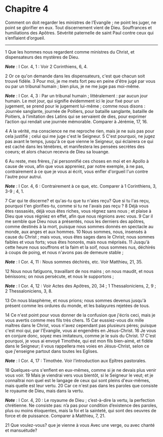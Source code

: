 # Chapitre 4

Comment on doit regarder les ministres de l’Evangile ; ne point les juger, ne point se glorifier en eux.
Tout discernement vient de Dieu.
Souffrances et humiliations des Apôtres.
Sévérité paternelle de saint Paul contre ceux qui s’enflaient d’orgueil.

***

1 Que les hommes nous regardent comme ministres du Christ, et dispensateurs des mystères de Dieu.

***Note*** :  I Cor. 4, 1 : Voir 2 Corinthiens, 6, 4.

2 Or ce qu'on demande dans les dispensateurs, c'est que chacun soit trouvé fidèle. 3 Pour moi, je me mets fort peu en peine d'être jugé par vous ou par un tribunal humain ; bien plus, je ne me juge pas moi-même.

***Note*** :  I Cor. 4, 3 : Par un tribunal humain ; littéralement : par aucun jour humain. Le mot jour, qui signifie évidemment ici le jour fixé pour un jugement, se prend pour le jugement lui-même ; comme nous disons : Journée sanglante, journée de Poitiers, pour bataille sanglante, bataille de Poitiers, à l’imitation des Latins qui se servaient de dies, pour exprimer l’action qui rendait une journée mémorable. Comparer à Jérémie, 17, 16.

4 A la vérité, ma conscience ne me reproche rien, mais je ne suis pas pour cela justifié ; celui qui me juge c'est le Seigneur. 5 C'est pourquoi, ne jugez pas avant le temps, jusqu'à ce que vienne le Seigneur, qui éclairera ce qui est caché dans les ténèbres, et manifestera les pensées secrètes des coeurs; et alors chacun recevra de Dieu sa louange.


6 Au reste, mes frères, j'ai personnifié ces choses en moi et en Apollo à cause de vous, afin que vous appreniez, par notre exemple, à ne pas, contrairement à ce que je vous ai écrit, vous enfler d'orgueil l'un contre l'autre pour autrui.

***Note*** :  I Cor. 4, 6 : Contrairement à ce que, etc. Comparer à 1 Corinthiens, 3, 3-9 ; 4, 1.

7 Car qui te discerne? et qu'as-tu que tu n'aies reçu? Que si tu l'as reçu, pourquoi t'en glorifies-tu, comme si tu ne l'avais pas reçu ? 8 Déjà vous êtes rassasiés, déjà vous êtes riches, vous régnez sans nous ; et plaise à Dieu que vous régniez en effet, afin que nous régnions avec vous. 9 Car il me semble que Dieu nous a présentés, nous les derniers des apôtres, comme destinés à la mort, puisque nous sommes donnés en spectacle au monde, aux anges et aux hommes. 10 Nous sommes, nous, insensés à cause du Christ ; mais vous, vous êtes sages dans le Christ; nous sommes faibles et vous forts; vous êtes honorés, mais nous méprisés. 11 Jusqu'à cette heure nous souffrons et la faim et la soif, nous sommes nus, déchirés à coups de poing, et nous n'avons pas de demeure stable ;

***Note*** :  I Cor. 4, 11 : Nous sommes déchirés, etc. Voir Matthieu, 21, 35.

12 Nous nous fatiguons, travaillant de nos mains ; on nous maudit, et nous bénissons; on nous persécute, et nous le supportons ;

***Note*** :  I Cor. 4, 12 : Voir Actes des Apôtres, 20, 34 ; 1 Thessaloniciens, 2, 9 ; 2 Thessaloniciens, 3, 8.

13 On nous blasphème, et nous prions; nous sommes devenus jusqu'à présent comme les ordures du monde, et les balayures rejetées de tous.


14 Ce n'est point pour vous donner de la confusion que j'écris ceci, mais je vous avertis comme mes fils très chers. 15 Car eussiez-vous dix mille maîtres dans le Christ, vous n'avez cependant pas plusieurs pères; puisque c'est moi qui, par l'Evangile, vous ai engendrés en Jésus-Christ. 16 Je vous en conjure donc, soyez mes imitateurs, comme je le suis du Christ. 17 C'est pourquoi, je vous ai envoyé Timothée, qui est mon fils bien-aimé, et fidèle dans le Seigneur; il vous rappellera mes voies en Jésus-Christ, selon ce que j'enseigne partout dans toutes les Eglises.

***Note*** :  I Cor. 4, 17 : Timothée. Voir l’introduction aux Epîtres pastorales.

18 Quelques-uns s'enflent en eux-mêmes, comme si je ne devais plus venir vous voir. 19 Mais je viendrai vers vous bientôt, si le Seigneur le veut; et je connaîtrai non quel est le langage de ceux qui sont pleins d'eux-mêmes, mais quelle est leur vertu. 20 Car ce n'est pas dans les paroles que consiste le royaume de Dieu, mais dans la vertu.

***Note*** :  I Cor. 4, 20 : Le royaume de Dieu ; c’est-à-dire la vertu, la perfection chrétienne. Ne consiste pas: n’a pas pour condition d’existence des paroles, plus ou moins éloquentes, mais la foi et la sainteté, qui sont des oeuvres de force et de puissance. Comparer à Matthieu, 7, 21.

21 Que voulez-vous? que je vienne à vous Avec une verge, ou avec chanté et mansuétude?


